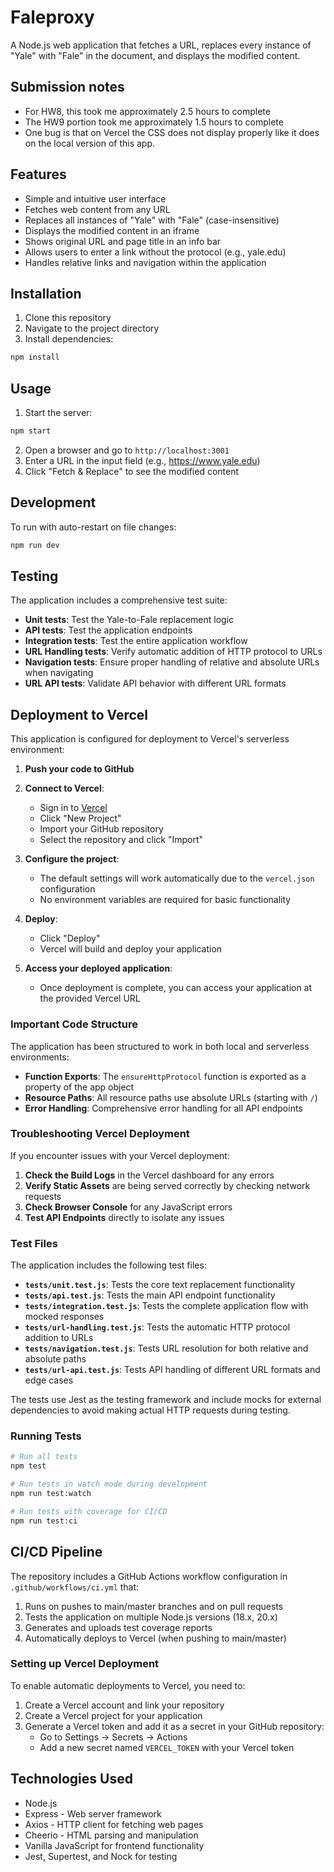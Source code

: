 # Faleproxy

A Node.js web application that fetches a URL, replaces every instance of "Yale" with "Fale" in the document, and displays the modified content.

## Submission notes

- For HW8, this took me approximately 2.5 hours to complete
- The HW9 portion took me approximately 1.5 hours to complete
- One bug is that on Vercel the CSS does not display properly like it does on the local version of this app.

## Features

- Simple and intuitive user interface
- Fetches web content from any URL
- Replaces all instances of "Yale" with "Fale" (case-insensitive)
- Displays the modified content in an iframe
- Shows original URL and page title in an info bar
- Allows users to enter a link without the protocol (e.g., yale.edu)
- Handles relative links and navigation within the application

## Installation

1. Clone this repository
2. Navigate to the project directory
3. Install dependencies:

```bash
npm install
```

## Usage

1. Start the server:

```bash
npm start
```

2. Open a browser and go to `http://localhost:3001`
3. Enter a URL in the input field (e.g., https://www.yale.edu)
4. Click "Fetch & Replace" to see the modified content

## Development

To run with auto-restart on file changes:

```bash
npm run dev
```

## Testing

The application includes a comprehensive test suite:

- **Unit tests**: Test the Yale-to-Fale replacement logic
- **API tests**: Test the application endpoints
- **Integration tests**: Test the entire application workflow
- **URL Handling tests**: Verify automatic addition of HTTP protocol to URLs
- **Navigation tests**: Ensure proper handling of relative and absolute URLs when navigating
- **URL API tests**: Validate API behavior with different URL formats

## Deployment to Vercel

This application is configured for deployment to Vercel's serverless environment:

1. **Push your code to GitHub**

2. **Connect to Vercel**:
   - Sign in to [Vercel](https://vercel.com)
   - Click "New Project"
   - Import your GitHub repository
   - Select the repository and click "Import"

3. **Configure the project**:
   - The default settings will work automatically due to the `vercel.json` configuration
   - No environment variables are required for basic functionality

4. **Deploy**:
   - Click "Deploy"
   - Vercel will build and deploy your application

5. **Access your deployed application**:
   - Once deployment is complete, you can access your application at the provided Vercel URL

### Important Code Structure

The application has been structured to work in both local and serverless environments:

- **Function Exports**: The `ensureHttpProtocol` function is exported as a property of the app object
- **Resource Paths**: All resource paths use absolute URLs (starting with `/`)
- **Error Handling**: Comprehensive error handling for all API endpoints

### Troubleshooting Vercel Deployment

If you encounter issues with your Vercel deployment:

1. **Check the Build Logs** in the Vercel dashboard for any errors
2. **Verify Static Assets** are being served correctly by checking network requests
3. **Check Browser Console** for any JavaScript errors
4. **Test API Endpoints** directly to isolate any issues

### Test Files

The application includes the following test files:

- **`tests/unit.test.js`**: Tests the core text replacement functionality
- **`tests/api.test.js`**: Tests the main API endpoint functionality
- **`tests/integration.test.js`**: Tests the complete application flow with mocked responses
- **`tests/url-handling.test.js`**: Tests the automatic HTTP protocol addition to URLs
- **`tests/navigation.test.js`**: Tests URL resolution for both relative and absolute paths
- **`tests/url-api.test.js`**: Tests API handling of different URL formats and edge cases

The tests use Jest as the testing framework and include mocks for external dependencies to avoid making actual HTTP requests during testing.

### Running Tests

```bash
# Run all tests
npm test

# Run tests in watch mode during development
npm run test:watch

# Run tests with coverage for CI/CD
npm run test:ci
```

## CI/CD Pipeline

The repository includes a GitHub Actions workflow configuration in `.github/workflows/ci.yml` that:

1. Runs on pushes to main/master branches and on pull requests
2. Tests the application on multiple Node.js versions (18.x, 20.x)
3. Generates and uploads test coverage reports
4. Automatically deploys to Vercel (when pushing to main/master)

### Setting up Vercel Deployment

To enable automatic deployments to Vercel, you need to:

1. Create a Vercel account and link your repository
2. Create a Vercel project for your application
3. Generate a Vercel token and add it as a secret in your GitHub repository:
   - Go to Settings → Secrets → Actions
   - Add a new secret named `VERCEL_TOKEN` with your Vercel token

## Technologies Used

- Node.js
- Express - Web server framework
- Axios - HTTP client for fetching web pages
- Cheerio - HTML parsing and manipulation
- Vanilla JavaScript for frontend functionality
- Jest, Supertest, and Nock for testing
